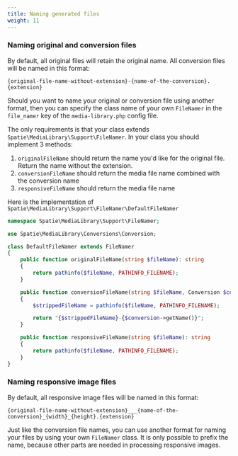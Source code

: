 ```yaml
---
title: Naming generated files
weight: 11
---
```


### Naming original and conversion files


By default, all original files will retain the original name. All conversion files will be named in this format:

```
{original-file-name-without-extension}-{name-of-the-conversion}.{extension}
```

Should you want to name your original or conversion file using another format,
then you can specify the class name of your own `FileNamer` in the `file_namer` key
of the `media-library.php` config file.

The only requirements is that your class extends `Spatie\MediaLibrary\Support\FileNamer`.
In your class you should implement 3 methods:
1. `originalFileName` should return the name you'd like for the original file. Return the name without the extension.
2. `conversionFileName` should return the media file name combined with the conversion name
3. `responsiveFileName` should return the media file name

Here is the implementation of `Spatie\MediaLibrary\Support\FileNamer\DefaultFileNamer`

```php
namespace Spatie\MediaLibrary\Support\FileNamer;

use Spatie\MediaLibrary\Conversions\Conversion;

class DefaultFileNamer extends FileNamer
{
    public function originalFileName(string $fileName): string
    {
        return pathinfo($fileName, PATHINFO_FILENAME);
    }

    public function conversionFileName(string $fileName, Conversion $conversion): string
    {
        $strippedFileName = pathinfo($fileName, PATHINFO_FILENAME);

        return "{$strippedFileName}-{$conversion->getName()}";
    }

    public function responsiveFileName(string $fileName): string
    {
        return pathinfo($fileName, PATHINFO_FILENAME);
    }
}
```

### Naming responsive image files

By default, all responsive image files will be named in this format:

```
{original-file-name-without-extension}___{name-of-the-conversion}_{width}_{height}.{extension}
```

Just like the conversion file names, you can use another format for naming your files
by using your own `FileNamer` class. It is only possible to prefix the name, because other parts are needed in processing responsive images.
